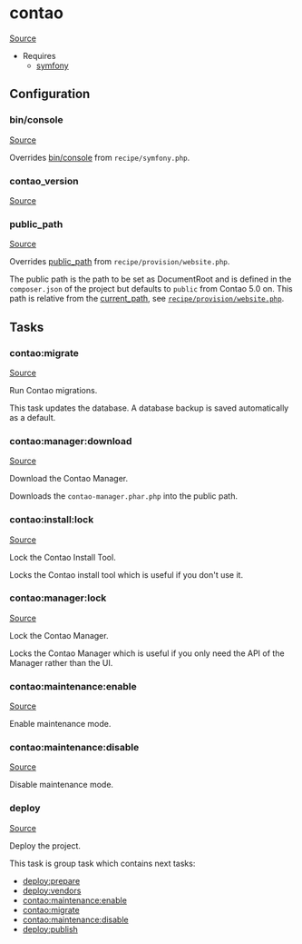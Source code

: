 <!-- DO NOT EDIT THIS FILE! -->
<!-- Instead edit recipe/contao.php -->
<!-- Then run bin/docgen -->

# contao

[Source](/recipe/contao.php)

* Requires
  * [symfony](/docs/recipe/symfony.md)

## Configuration
### bin/console
[Source](https://github.com/deployphp/deployer/blob/master/recipe/contao.php#L20)

Overrides [bin/console](/docs/recipe/symfony.md#bin/console) from `recipe/symfony.php`.





### contao_version
[Source](https://github.com/deployphp/deployer/blob/master/recipe/contao.php#L24)





### public_path
[Source](https://github.com/deployphp/deployer/blob/master/recipe/contao.php#L31)

Overrides [public_path](/docs/recipe/provision/website.md#public_path) from `recipe/provision/website.php`.

The public path is the path to be set as DocumentRoot and is defined in the `composer.json` of the project
but defaults to `public` from Contao 5.0 on.
This path is relative from the [current_path](/docs/recipe/common.md#current_path), see [`recipe/provision/website.php`](/docs/recipe/provision/website.php#public_path).




## Tasks

### contao:migrate
[Source](https://github.com/deployphp/deployer/blob/master/recipe/contao.php#L39)

Run Contao migrations.

This task updates the database. A database backup is saved automatically as a default.


### contao:manager:download
[Source](https://github.com/deployphp/deployer/blob/master/recipe/contao.php#L45)

Download the Contao Manager.

Downloads the `contao-manager.phar.php` into the public path.


### contao:install:lock
[Source](https://github.com/deployphp/deployer/blob/master/recipe/contao.php#L51)

Lock the Contao Install Tool.

Locks the Contao install tool which is useful if you don't use it.


### contao:manager:lock
[Source](https://github.com/deployphp/deployer/blob/master/recipe/contao.php#L57)

Lock the Contao Manager.

Locks the Contao Manager which is useful if you only need the API of the Manager rather than the UI.


### contao:maintenance:enable
[Source](https://github.com/deployphp/deployer/blob/master/recipe/contao.php#L63)

Enable maintenance mode.




### contao:maintenance:disable
[Source](https://github.com/deployphp/deployer/blob/master/recipe/contao.php#L73)

Disable maintenance mode.




### deploy
[Source](https://github.com/deployphp/deployer/blob/master/recipe/contao.php#L81)

Deploy the project.




This task is group task which contains next tasks:
* [deploy:prepare](/docs/recipe/common.md#deployprepare)
* [deploy:vendors](/docs/recipe/deploy/vendors.md#deployvendors)
* [contao:maintenance:enable](/docs/recipe/contao.md#contaomaintenanceenable)
* [contao:migrate](/docs/recipe/contao.md#contaomigrate)
* [contao:maintenance:disable](/docs/recipe/contao.md#contaomaintenancedisable)
* [deploy:publish](/docs/recipe/common.md#deploypublish)


